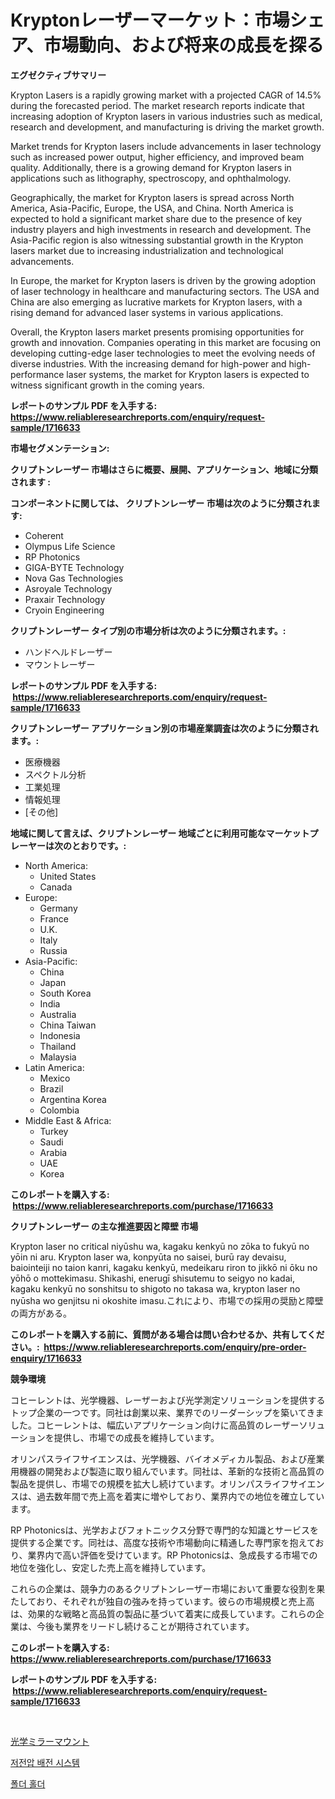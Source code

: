 <p><h1>Kryptonレーザーマーケット：市場シェア、市場動向、および将来の成長を探る</h1></p><p><strong>エグゼクティブサマリー</strong></p>
<p><p>Krypton Lasers is a rapidly growing market with a projected CAGR of 14.5% during the forecasted period. The market research reports indicate that increasing adoption of Krypton lasers in various industries such as medical, research and development, and manufacturing is driving the market growth. </p><p>Market trends for Krypton lasers include advancements in laser technology such as increased power output, higher efficiency, and improved beam quality. Additionally, there is a growing demand for Krypton lasers in applications such as lithography, spectroscopy, and ophthalmology.</p><p>Geographically, the market for Krypton lasers is spread across North America, Asia-Pacific, Europe, the USA, and China. North America is expected to hold a significant market share due to the presence of key industry players and high investments in research and development. The Asia-Pacific region is also witnessing substantial growth in the Krypton lasers market due to increasing industrialization and technological advancements.</p><p>In Europe, the market for Krypton lasers is driven by the growing adoption of laser technology in healthcare and manufacturing sectors. The USA and China are also emerging as lucrative markets for Krypton lasers, with a rising demand for advanced laser systems in various applications.</p><p>Overall, the Krypton lasers market presents promising opportunities for growth and innovation. Companies operating in this market are focusing on developing cutting-edge laser technologies to meet the evolving needs of diverse industries. With the increasing demand for high-power and high-performance laser systems, the market for Krypton lasers is expected to witness significant growth in the coming years.</p></p>
<p><strong>レポートのサンプル PDF を入手する: <a href="https://www.reliableresearchreports.com/enquiry/request-sample/1716633">https://www.reliableresearchreports.com/enquiry/request-sample/1716633</a></strong></p>
<p><strong>市場セグメンテーション:</strong></p>
<p><strong> クリプトンレーザー 市場はさらに概要、展開、アプリケーション、地域に分類されます :</strong></p>
<p><strong>コンポーネントに関しては、 クリプトンレーザー 市場は次のように分類されます: &nbsp;</strong></p>
<p><ul><li>Coherent</li><li>Olympus Life Science</li><li>RP Photonics</li><li>GIGA-BYTE Technology</li><li>Nova Gas Technologies</li><li>Asroyale Technology</li><li>Praxair Technology</li><li>Cryoin Engineering</li></ul></p>
<p><strong> クリプトンレーザー タイプ別の市場分析は次のように分類されます。:</strong></p>
<p><ul><li>ハンドヘルドレーザー</li><li>マウントレーザー</li></ul></p>
<p><strong>レポートのサンプル PDF を入手する: &nbsp;<a href="https://www.reliableresearchreports.com/enquiry/request-sample/1716633">https://www.reliableresearchreports.com/enquiry/request-sample/1716633</a></strong></p>
<p><strong> クリプトンレーザー アプリケーション別の市場産業調査は次のように分類されます。:</strong></p>
<p><ul><li>医療機器</li><li>スペクトル分析</li><li>工業処理</li><li>情報処理</li><li>[その他]</li></ul></p>
<p><strong>地域に関して言えば、クリプトンレーザー 地域ごとに利用可能なマーケットプレーヤーは次のとおりです。:</strong></p>
<p><ul>
    <li>
        North America:
        <ul>
            <li>United States</li>
            <li>Canada</li>
        </ul>
    </li>
    <li>
        Europe:
        <ul>
            <li>Germany</li>
            <li>France</li>
            <li>U.K.</li>
            <li>Italy</li>
            <li>Russia</li>
        </ul>
    </li>
    <li>
        Asia-Pacific:
        <ul>
            <li>China</li>
            <li>Japan</li>
            <li>South Korea</li>
            <li>India</li>
            <li>Australia</li>
            <li>China Taiwan</li>
            <li>Indonesia</li>
            <li>Thailand</li>
            <li>Malaysia</li>
        </ul>
    </li>
    <li>
        Latin America:
        <ul>
            <li>Mexico</li>
            <li>Brazil</li>
            <li>Argentina Korea</li>
            <li>Colombia</li>
        </ul>
    </li>
    <li>
        Middle East & Africa:
        <ul>
            <li>Turkey</li>
            <li>Saudi</li>
            <li>Arabia</li>
            <li>UAE</li>
            <li>Korea</li>
        </ul>
    </li>
    </ul></p>
<p><strong>このレポートを購入する: &nbsp;<a href="https://www.reliableresearchreports.com/purchase/1716633">https://www.reliableresearchreports.com/purchase/1716633</a></strong></p>
<p><strong>クリプトンレーザー の主な推進要因と障壁 市場</strong></p>
<p><p>Krypton laser no critical niyūshu wa, kagaku kenkyū no zōka to fukyū no yōin ni aru. Krypton laser wa, konpyūta no saisei, burū ray devaisu, baiointeiji no taion kanri, kagaku kenkyū, medeikaru riron to jikkō ni ōku no yōhō o mottekimasu. Shikashi, enerugī shisutemu to seigyo no kadai, kagaku kenkyū no sonshitsu to shigoto no takasa wa, krypton laser no nyūsha wo genjitsu ni okoshite imasu.これにより、市場での採用の奨励と障壁の両方がある。</p></p>
<p><strong>このレポートを購入する前に、質問がある場合は問い合わせるか、共有してください。:&nbsp; <a href="https://www.reliableresearchreports.com/enquiry/pre-order-enquiry/1716633">https://www.reliableresearchreports.com/enquiry/pre-order-enquiry/1716633</a></strong></p>
<p><strong>競争環境</strong></p>
<p><p>コヒーレントは、光学機器、レーザーおよび光学測定ソリューションを提供するトップ企業の一つです。同社は創業以来、業界でのリーダーシップを築いてきました。コヒーレントは、幅広いアプリケーション向けに高品質のレーザーソリューションを提供し、市場での成長を維持しています。</p><p>オリンパスライフサイエンスは、光学機器、バイオメディカル製品、および産業用機器の開発および製造に取り組んでいます。同社は、革新的な技術と高品質の製品を提供し、市場での規模を拡大し続けています。オリンパスライフサイエンスは、過去数年間で売上高を着実に増やしており、業界内での地位を確立しています。</p><p>RP Photonicsは、光学およびフォトニックス分野で専門的な知識とサービスを提供する企業です。同社は、高度な技術や市場動向に精通した専門家を抱えており、業界内で高い評価を受けています。RP Photonicsは、急成長する市場での地位を強化し、安定した売上高を維持しています。</p><p>これらの企業は、競争力のあるクリプトンレーザー市場において重要な役割を果たしており、それぞれが独自の強みを持っています。彼らの市場規模と売上高は、効果的な戦略と高品質の製品に基づいて着実に成長しています。これらの企業は、今後も業界をリードし続けることが期待されています。</p></p>
<p><strong>このレポートを購入する: &nbsp; <a href="https://www.reliableresearchreports.com/purchase/1716633">https://www.reliableresearchreports.com/purchase/1716633</a></strong></p>
<p><strong>レポートのサンプル PDF を入手する: &nbsp;<a href="https://www.reliableresearchreports.com/enquiry/request-sample/1716633">https://www.reliableresearchreports.com/enquiry/request-sample/1716633</a></strong><strong></strong></p>
<p>&nbsp;</p>
<p><p><a href="https://github.com/EstelWisozk1/Market-Research-Report-List-1/blob/main/89276927675.md">光学ミラーマウント</a></p><p><a href="https://github.com/CliftonFisher9067/Market-Research-Report-List-1/blob/main/19320887041.md">저전압 배전 시스템</a></p><p><a href="https://github.com/fernandotryO5lson96765/Market-Research-Report-List-1/blob/main/63933837042.md">폴더 홀더</a></p></p>